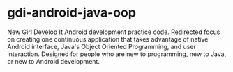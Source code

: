 gdi-android-java-oop
====================

New Girl Develop It Android development practice code. Redirected focus on creating one continuous application that takes advantage of native Android interface, Java's Object Oriented Programming, and user interaction. Designed for people who are new to programming, new to Java, or new to Android development.
